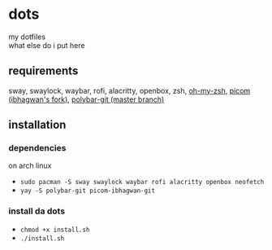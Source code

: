 # dots
my dotfiles<br>
what else do i put here 


## requirements
sway, swaylock, waybar, rofi, alacritty, openbox, zsh, [oh-my-zsh](https://ohmyz.sh/), [picom (ibhagwan's fork)](github.com/ibhagwan/picom/), [polybar-git (master branch)](https://github.com/polybar/polybar/tree/master)
## installation
### dependencies
on arch linux
- `sudo pacman -S sway swaylock waybar rofi alacritty openbox neofetch`
- `yay -S polybar-git picom-ibhagwan-git`
### install da dots
- `chmod +x install.sh`
- `./install.sh`
